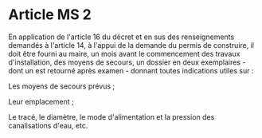 # Article MS 2

En application de l'article 16 du décret et en sus des renseignements demandés à l'article 14, à l'appui de la demande du permis de construire, il doit être fourni au maire, un mois avant le commencement des travaux d'installation, des moyens de secours, un dossier en deux exemplaires - dont un est retourné après examen - donnant toutes indications utiles sur :

Les moyens de secours prévus ;

Leur emplacement ;

Le tracé, le diamètre, le mode d'alimentation et la pression des canalisations d'eau, etc.
